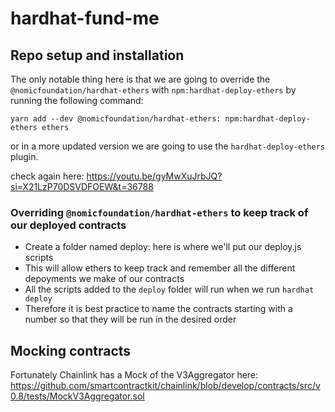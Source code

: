 # hardhat-fund-me

## Repo setup and installation

The only notable thing here is that we are going to override the `@nomicfoundation/hardhat-ethers` with `npm:hardhat-deploy-ethers` by running the following command:

```
yarn add --dev @nomicfoundation/hardhat-ethers: npm:hardhat-deploy-ethers ethers
```

or in a more updated version we are going to use the `hardhat-deploy-ethers` plugin.

check again here: https://youtu.be/gyMwXuJrbJQ?si=X21LzP70DSVDFOEW&t=36788

### Overriding `@nomicfoundation/hardhat-ethers` to keep track of our deployed contracts

- Create a folder named deploy: here is where we'll put our deploy.js scripts
- This will allow ethers to keep track and remember all the different depoyments we make of our contracts
- All the scripts added to the `deploy` folder will run when we run `hardhat deploy`
- Therefore it is best practice to name the contracts starting with a number so that they will be run in the desired order


## Mocking contracts

Fortunately Chainlink has a Mock of the V3Aggregator here: https://github.com/smartcontractkit/chainlink/blob/develop/contracts/src/v0.8/tests/MockV3Aggregator.sol

